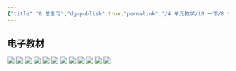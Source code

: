 ```yaml
---
{"title":"8 总复习","dg-publish":true,"permalink":"/4 单元教学/1B 一下/8 总复习/","dgPassFrontmatter":true,"noteIcon":""}
---
```




## 电子教材

<p class="grid-4">
	<img loading="lazy" decoding="async" src="https://book.pep.com.cn/1221001102121/files/mobile/96.jpg">
	<img loading="lazy" decoding="async" src="https://book.pep.com.cn/1221001102121/files/mobile/97.jpg">
	<img loading="lazy" decoding="async" src="https://book.pep.com.cn/1221001102121/files/mobile/98.jpg">
	<img loading="lazy" decoding="async" src="https://book.pep.com.cn/1221001102121/files/mobile/99.jpg">
	<img loading="lazy" decoding="async" src="https://book.pep.com.cn/1221001102121/files/mobile/100.jpg">
	<img loading="lazy" decoding="async" src="https://book.pep.com.cn/1221001102121/files/mobile/101.jpg">
	<img loading="lazy" decoding="async" src="https://book.pep.com.cn/1221001102121/files/mobile/102.jpg">
	<img loading="lazy" decoding="async" src="https://book.pep.com.cn/1221001102121/files/mobile/103.jpg">
	<img loading="lazy" decoding="async" src="https://book.pep.com.cn/1221001102121/files/mobile/104.jpg">
	<img loading="lazy" decoding="async" src="https://book.pep.com.cn/1221001102121/files/mobile/105.jpg">
	<img loading="lazy" decoding="async" src="https://book.pep.com.cn/1221001102121/files/mobile/106.jpg">
	<img loading="lazy" decoding="async" src="https://book.pep.com.cn/1221001102121/files/mobile/107.jpg">
</p>
	

